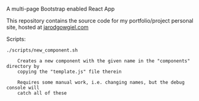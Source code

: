 A multi-page Bootstrap enabled React App

This repository contains the source code for my portfolio/project personal site, hosted at [jarodgowgiel.com](http://www.jarodgowgiel.com)

Scripts:

    ./scripts/new_component.sh

        Creates a new component with the given name in the "components" directory by
        copying the "template.js" file therein

        Requires some manual work, i.e. changing names, but the debug console will
        catch all of these
